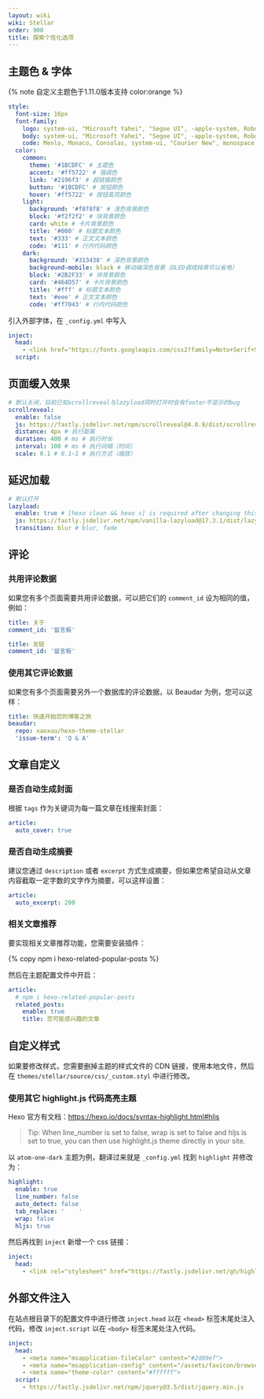 ```yaml
---
layout: wiki
wiki: Stellar
order: 900
title: 探索个性化选项
---
```


## 主题色 & 字体

{% note 自定义主题色于1.11.0版本支持 color:orange %}

```yaml blog/_config.stellar.yml
style:
  font-size: 16px
  font-family:
    logo: system-ui, "Microsoft Yahei", "Segoe UI", -apple-system, Roboto, Ubuntu, "Helvetica Neue", Arial, "WenQuanYi Micro Hei", sans-serif
    body: system-ui, "Microsoft Yahei", "Segoe UI", -apple-system, Roboto, Ubuntu, "Helvetica Neue", Arial, "WenQuanYi Micro Hei", sans-serif
    code: Menlo, Monaco, Consolas, system-ui, "Courier New", monospace, sans-serif
  color:
    common:
      theme: '#1BCDFC' # 主题色
      accent: '#ff5722' # 强调色
      link: '#2196f3' # 超链接颜色
      button: '#1BCDFC' # 按钮颜色
      hover: '#ff5722' # 按钮高亮颜色
    light:
      background: '#f8f8f8' # 浅色背景颜色
      block: '#f2f2f2' # 块背景颜色
      card: white # 卡片背景颜色
      title: '#000' # 标题文本颜色
      text: '#333' # 正文文本颜色
      code: '#111' # 行内代码颜色
    dark:
      background: '#313438' # 深色背景颜色
      background-mobile: black # 移动端深色背景（OLED调成纯黑可以省电）
      block: '#2B2F33' # 块背景颜色
      card: '#464D57' # 卡片背景颜色
      title: '#fff' # 标题文本颜色
      text: '#eee' # 正文文本颜色
      code: '#ff7043' # 行内代码颜色
```

引入外部字体，在 `_config.yml` 中写入

```yaml blog/_config.yml
inject:
  head:
    - <link href="https://fonts.googleapis.com/css2?family=Noto+Serif+SC&display=swap" rel="stylesheet">
  script:
```


## 页面缓入效果

```yaml blog/_config.stellar.yml
# 默认关闭，目前已知scrollreveal与lazyload同时打开时会有footer不显示的bug
scrollreveal:
  enable: false
  js: https://fastly.jsdelivr.net/npm/scrollreveal@4.0.9/dist/scrollreveal.min.js
  distance: 4px # 执行距离
  duration: 400 # ms # 执行时长
  interval: 100 # ms # 执行间隔（时间）
  scale: 0.1 # 0.1~1 # 执行方式（缩放）
```

## 延迟加载

```yaml blog/_config.stellar.yml
# 默认打开
lazyload:
  enable: true # [hexo clean && hexo s] is required after changing this value.
  js: https://fastly.jsdelivr.net/npm/vanilla-lazyload@17.3.1/dist/lazyload.min.js
  transition: blur # blur, fade
```

## 评论


### 共用评论数据

如果您有多个页面需要共用评论数据，可以把它们的 `comment_id` 设为相同的值，例如：

```yaml blog/source/about/index.md
title: 关于
comment_id: '留言板'
```

```yaml blog/source/friends/index.md
title: 友链
comment_id: '留言板'
```

### 使用其它评论数据

如果您有多个页面需要另外一个数据库的评论数据，以 Beaudar 为例，您可以这样：

```yaml blog/source/wiki/stellar/index.md
title: 快速开始您的博客之旅
beaudar:
  repo: xaoxuu/hexo-theme-stellar
  'issue-term': 'Q & A'
```


## 文章自定义

### 是否自动生成封面

根据 `tags` 作为关键词为每一篇文章在线搜索封面：

```yaml blog/_config.stellar.yml
article:
  auto_cover: true
```

### 是否自动生成摘要

建议您通过 `description` 或者 `excerpt` 方式生成摘要，但如果您希望自动从文章内容截取一定字数的文字作为摘要，可以这样设置：

```yaml blog/_config.stellar.yml
article:
  auto_excerpt: 200
```

### 相关文章推荐

要实现相关文章推荐功能，您需要安装插件：

{% copy npm i hexo-related-popular-posts %}

然后在主题配置文件中开启：

```yaml blog/_config.stellar.yml
article:
  # npm i hexo-related-popular-posts
  related_posts:
    enable: true
    title: 您可能感兴趣的文章
```

## 自定义样式

如果要修改样式，您需要删掉主题的样式文件的 CDN 链接，使用本地文件，然后在 `themes/stellar/source/css/_custom.styl` 中进行修改。

### 使用其它 highlight.js 代码高亮主题

Hexo 官方有文档：https://hexo.io/docs/syntax-highlight.html#hljs

> Tip: When line_number is set to false, wrap is set to false and hljs is set to true, you can then use highlight.js theme directly in your site.

以 `atom-one-dark` 主题为例，翻译过来就是 `_config.yml` 找到 `highlight` 并修改为：
```yaml
highlight:
  enable: true
  line_number: false
  auto_detect: false
  tab_replace: '    '
  wrap: false
  hljs: true
```
然后再找到 `inject` 新增一个 css 链接：
```yaml
inject:
  head:
    - <link rel="stylesheet" href="https://fastly.jsdelivr.net/gh/highlightjs/cdn-release@11.5.0/build/styles/atom-one-dark.min.css">
```

## 外部文件注入

在站点根目录下的配置文件中进行修改 `inject.head` 以在 `<head>` 标签末尾处注入代码，修改 `inject.script` 以在 `<body>` 标签末尾处注入代码。

```yaml blog/_config.yml
inject:
  head:
    - <meta name="msapplication-TileColor" content="#2d89ef">
    - <meta name="msapplication-config" content="/assets/favicon/browserconfig.xml">
    - <meta name="theme-color" content="#ffffff">
  script:
    - https://fastly.jsdelivr.net/npm/jquery@3.5/dist/jquery.min.js
```
